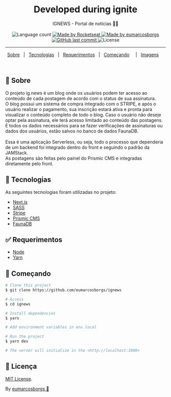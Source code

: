 <h1 align="center">
  Developed during ignite
</h1>

<p align="center">
  IGNEWS - Portal de notícias 📰🚀
  <br>
  <br>

  <img alt="Language count" src="https://img.shields.io/github/repo-size/eumarcosborgs/ignews"/>

  <a href="https://rocketseat.com.br">
    <img alt="Made by Rocketseat" src="https://img.shields.io/eumarcosborgs/made%20by-Rocketseat-%237519C1">
  </a>

  <a href="https://www.linkedin.com/in/eumarcosborgs/">
    <img alt="Made by eumarcosborgs" src="https://img.shields.io/badge/made%20by-eumarcosborgs-%237519C1">
  </a>

  <a href="https://github.com/eumarcosborgs/ignews/commits/master">
    <img alt="GitHub last commit" src="https://img.shields.io/github/last-commit/eumarcosborgs/ignews">
  </a>

  <img alt="License" src="https://img.shields.io/github/license/eumarcosborgs/ignews">
</p>

---

<p align="center">
  <a href="#dart-sobre">Sobre</a> &#xa0; | &#xa0; 
  <a href="#rocket-tecnologias">Tecnologias</a> &#xa0; | &#xa0;
  <a href="#white_check_mark-requerimentos">Requerimentos</a> &#xa0; | &#xa0;
  <a href="#checkered_flag-começando">Começando</a> &#xa0; &#xa0; | &#xa0;
  <a href="#framed_picture-imagens">Imagens</a> &#xa0; &#xa0;
</p>

<br>

## :dart: Sobre ##

O projeto ig.news é um blog onde os usuários podem ter acesso ao conteúdo de cada postagem de acordo com o status de sua assinatura.<br>
O blog possui um sistema de compra integrado com o STRIPE, e após o usuário realizar o pagamento, sua inscrição estará ativa e pronta para visualizar o conteúdo completo
de todo o blog. Caso o usuário não deseje optar pela assinatura, ele terá acesso limitado ao conteúdo das postagens. E todos os dados necessários para se fazer verificações
de assinaturas ou dados dos usuários, estão salvos no banco de dados FaunaDB.
<br>
<br>
Essa é uma aplicação Serverless, ou seja, todo o processo que dependeria de um backend foi integrado dentro do front e seguindo o padrão da JAMStack.
<br>
As postagens são feitas pelo painel do Prismic CMS e integradas diretamente pelo front.


## :rocket: Tecnologias ##

As seguintes tecnologias foram utilizadas no projeto:

- [Next.js](https://nextjs.org/)
- [SASS](https://sass-lang.com/)
- [Stripe](https://stripe.com/)
- [Prismic CMS](https://prismic.io/)
- [FaunaDB](https://fauna.com/)

## :white_check_mark: Requerimentos ##

- [Node](https://nodejs.org/en/)
- [Yarn](https://yarnpkg.com/lang/en/)

## :checkered_flag: Começando ##

```bash
# Clone this project
$ git clone https://github.com/eumarcosborgs/ignews

# Access
$ cd ignews

# Install dependencies
$ yarn

# Add environment variables in env.local

# Run the project
$ yarn dev

# The server will initialize in the <http://localhost:3000>
```

## 📝 Licença

[MIT License](./LICENSE).

By [eumarcosborgs 💜](https://github.com/eumarcosborgs)


